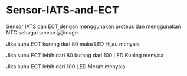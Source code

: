 # Sensor-IATS-and-ECT
Sensor IATS dan ECT dengan menggunakan proteus dan menggunakan NTC sebagai sensor
![image](https://user-images.githubusercontent.com/124345005/235355699-943847e1-f3c0-4429-baf0-42611eabb191.png)

Jika suhu ECT  kurang dari 80 maka LED Hijau menyala

Jika suhu ECT lebih dari 80 kurang dari 100 LED Kuning menyala

Jika suhu ECT lebih dari 100 LED Merah menyala
